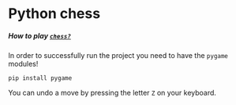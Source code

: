 # Python chess

##### How to play [`chess?`](https://www.chess.com/learn-how-to-play-chess)

In order to successfully run the project you need to have the `pygame` modules!
```
pip install pygame
```
You can undo a move by pressing the letter `Z` on your keyboard. 